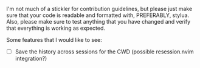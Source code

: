 I'm not much of a stickler for contribution guidelines, but please just make sure that your code is readable and formatted with, PREFERABLY, stylua. Also, please make sure to test anything that you have changed and verify that everything is working as expected.

Some features that I would like to see:

- [ ] Save the history across sessions for the CWD (possible resession.nvim integration?)
